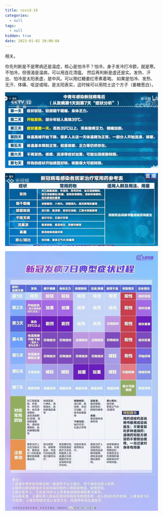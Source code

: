 ```yaml
---
title: covid-19
categories:
  - null
tags:
  - null
hidden: true
date: 2023-01-02 10:00:04
---
```


相关。

<!--more-->

你先判断是不是寒病还是温症，核心是怕冷不？怕冷，身子发冷打冷颤，就是寒。不怕冷，但很渴是温病，可以用连花清瘟。
然后再判断是虚还是实。发热、汗出、怕冷是太阳表虚，是中风。可以用红糖姜红枣煮着喝。
如果是怕冷、发热、无汗、体痛、呕逆或喘，是太阳表实，这时候可以用院士这个方子（姜糖葱白）。

![](covid-19/1.jpg)

![](covid-19/2.jpg)

![](covid-19/3.jpg)